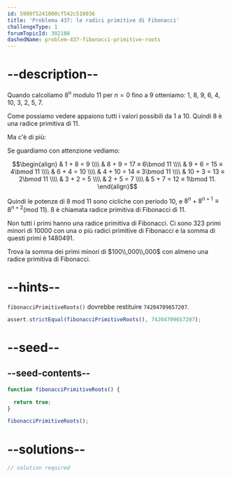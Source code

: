 ```yaml
---
id: 5900f5241000cf542c510036
title: 'Problema 437: le radici primitive di Fibonacci'
challengeType: 1
forumTopicId: 302108
dashedName: problem-437-fibonacci-primitive-roots
---
```


# --description--

Quando calcoliamo $8^n$ modulo 11 per $n = 0$ fino a 9 otteniamo: 1, 8, 9, 6, 4, 10, 3, 2, 5, 7.

Come possiamo vedere appaiono tutti i valori possibili da 1 a 10. Quindi 8 è una radice primitiva di 11.

Ma c'è di più:

Se guardiamo con attenzione vediamo:

$$\begin{align}   & 1 + 8 = 9 \\\\
  & 8 + 9 = 17 ≡ 6\bmod 11 \\\\   & 9 + 6 = 15 ≡ 4\bmod 11 \\\\
  & 6 + 4 = 10 \\\\   & 4 + 10 = 14 ≡ 3\bmod 11 \\\\
  & 10 + 3 = 13 ≡ 2\bmod 11 \\\\   & 3 + 2 = 5 \\\\
  & 2 + 5 = 7 \\\\ & 5 + 7 = 12 ≡ 1\bmod 11. \end{align}$$

Quindi le potenze di 8 mod 11 sono cicliche con periodo 10, e $8^n + 8^{n + 1} ≡ 8^{n + 2} (\text{mod } 11)$. 8 è chiamata radice primitiva di Fibonacci di 11.

Non tutti i primi hanno una radice primitiva di Fibonacci. Ci sono 323 primi minori di 10000 con una o più radici primitive di Fibonacci e la somma di questi primi è 1480491.

Trova la somma dei primi minori di $100\\,000\\,000$ con almeno una radice primitiva di Fibonacci.

# --hints--

`fibonacciPrimitiveRoots()` dovrebbe restituire `74204709657207`.

```js
assert.strictEqual(fibonacciPrimitiveRoots(), 74204709657207);
```

# --seed--

## --seed-contents--

```js
function fibonacciPrimitiveRoots() {

  return true;
}

fibonacciPrimitiveRoots();
```

# --solutions--

```js
// solution required
```

